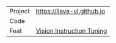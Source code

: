 |         |                                                              |
| ------- | ------------------------------------------------------------ |
| Project | https://llava-vl.github.io                                   |
| Code    |                                                              |
| Feat    | [Vision Instruction Tuning](https://arxiv.org/abs/2304.08485) |

